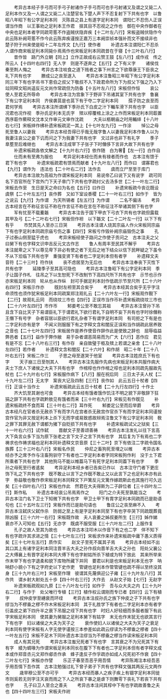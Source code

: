 <!-- { "loadSidebar": true } -->
　　考异古本经子手弓而可手弓子射诸作子手弓而可也手弓射诸又及谓之又毙二人足利本作又及一人谓之又毙二人注楚官名下楚人声下不忍复射下下共有也字　以鲁昭八年昭下有公字足利本同　灭陈县之县上有遂字足利本同　谓阳仁不忍伤人正误谓当作商　以王事劝之足利本王作君　揜其目不忍视之之作也　御在中央作御者在中央也足利本者字同疏苛慝不作盗贼伏隐弃疾【十二叶左八行】宋板盗贼伏隐作今此云陈补阙苛慝不作今此云陈弃疾谨按正嘉万三本阙崇祯本强补而文不接续非也　楚子狩于州来使是昭十二年左传文【九行】使作者
　　补遗古本注谓阳仁不忍杀人谓作商宋板足利本同毙仆焉焉作也宋板足利本同疏昔在于寝【十三叶右八行】
　　昔作皆　路门外立朝【同上】立作正故成右云赞王鼓【左八行】成作戎　传之所云人【十四叶右四行】无人字　则是不逐奔之【五行】之下有义字
　　诸侯伐秦至荆人悔之
　　考异古本注啖食之道下贱者之事下州言之下欲尊康王下臣丧之礼下共有也字
　　滕成公之丧至遂入
　　考异古本注鲁昭三年昭下有公字足利本同三年下有也字吊书下恵伯之叔父下敬叔不入下政君命所为下为叔父下强之乃入下竝同释文昭尚遥反元文尚作常疏但为防备【十五叶左八行】宋板但作恒
　　哀公使人至君无所辱命
　　考异古本注为宫象下于野非下吊诸其室下共有也字　鲁襄下有公字足利本同　齐侯袭莒是也莒下有于夺二字足利本同
　　孺子防之丧至而君何学焉
　　考异古本注所谓绋下季孙氏下白皮之汁下輴车滑下共有也字　以臣况君也况作视　季孙氏足利本无氏字　殡以椁覆棺上涂之上作而宋板足利本同菆置西序菆作藂释文沈本又作审元文审作沈疏
　　大夫以柩朝庙之时用輴繂【十八叶右七行】宋板繂作绋补遗宋板疏泥一其上【十七叶左九行】一作涂
　　悼公之母死至鲁人以妻我
　　考异古本经吾得已乎哉无哉字鲁人以妻我足利本作鲁人以为我妻注哀公之妾下讥而问之下为我妻下共有也字　文过非也非下有礼字
　　季子臯塟至后难继也
　　考异古本注成宰下子张子下时僭侈下言非大故下共有也字
　　补遗宋板疏各依文解之【十九叶右六行】依作随　白为奢【左一行】白作自
　　仕而未有至弗为服也
　　考异足利本经仕而未有禄者而作也　古本注有馈于君下有也字
　　补遗宋板疏君有馈焉而献者【十九叶左八行】而作曰　谓寡君也【九行】谓作为　违法也【二十叶右二行】法作去
　　虞而立尸至至于库门
　　考异古本注故为高祖为作谓宋板足利本同　易说帝乙曰说下又有说字　疏可同名下百官所在下宫外门下天子臯门下共有也字疏纣父去汤多世【二十一叶左二行】宋板去作至　生日是天之命曰为名也【五行】曰作日
　　补遗宋板疏今丧讫既设虞祭【二十叶左五行】丧作葬　又如下室设黍稷【二十一叶右三行】如作于　皆为之说云【九行】为作谓　为天所锡者【左五行】为作谓
　　二名不偏讳
　　考异古本经言在不称征言征不称在作言征不称在言在不称征注不举诸其侧下有也字
　　军有忧至不载櫜韔
　　考异古本注告于国下甲衣下弓衣下共有也字疏但露载其甲及弓【二十二叶右七行】宋板但作袒　以下韔文【二十二叶左一行】以下下有有乎
　　市焚其先人至亦三日哭
　　考异古本注谓人烧其宗庙人作火宋板同宗庙下有也字足利本同疏宗庙亏伤之事【四行】宋板亏作毁补阙宗庙毁伤之事
　　孔子过泰山侧至猛于虎也
　　考异宋板经使子路问之作使子贡问之　古本注夫之父曰舅下有也字释文识申吉反元文古作志
　　鲁人有周丰至民其不解乎
　　考异古本注就卑之义下以尊见卑下非必有使之者下无后之地下结众以信下民畔疑之下虽令不从下涖临下共有也字　重强变贤下有者也二字足利本但有者字
　　补遗释文夫音符【二十三叶】符作扶
　　丧不虑居至为无后也
　　考异古本注奉丧下灭性下共有也字
　　延陵季子至其高可隐也
　　考异古本注鲁昭下有公字足利本同　季子让国子作札　往吊之下以生恕死下不改制节下高四尺所下共有也字　示节也示作亦宋板足利本同　轮从也从作纵　封可手据足利本封作低疏示节至尺所【二十六叶右四行】宋板示作亦
　　旣封左袒至其合矣乎
　　考异古本经其合矣乎无乎字注命须性也须作犹宋板足利本同疏案郑注观礼云【二十六叶左一行】宋板观作觐下【二行】故观礼云同　而绕坟三市也【四行】正误市当作帀补遗宋板疏绕坟三市也【二十六叶左四行】市作帀
　　邾娄考公至不敢忘其祖
　　考异古本注曾孙下吊且含下自比天子下易谓臣礼下于谓君礼下欲行君礼下自明不妄下共有也字时徐僭称王僭下有号字　杂者容居以臣欲行君礼杂者下有谓字足利本同　有司拒之下有是也二字足利亦有是字　不闻义则服服下有之字释文含和闇反正误和当作胡疏此居养致之音也【二十七叶左四行】宋板居作是养作使音作辞作此是使致之辞也　屈辱临益弊邑者【五行】益作于弊作敝　易于杂者谓恶简易而为广大【六行】恶作应　君见有是不忘【二十八叶右三行】有作存　亲自致璧于柩及殡上若谓之亲舍【二十八叶左四行】若作者
　　补遗释文含和闇反【二十六叶】和作胡　昭二十年【二十八叶右五行】宋板二作三
　　子思之母至遂哭于他室
　　考异古本注姓庶氏下有也字
　　天子崩三日至刎其人
　　考异古本注先服作先病也宋板足利本共服作病大夫士下庶人下诸侯之大夫下共有也字　作棺椁也作作棺之椁也足利本同疏先服故先杖也【二十九叶右七行】宋板服作病下【八行】服在祝后同　三日太子夫人杖【二十九叶左二行】无太字　案丧大记及四制【三行】丧作如　此云五日十杖者【四行】正误十当作士
　　补遗宋板疏此云五日十杖者【二十九行左四行】十作士
　　齐大饥至其谢也可食
　　考异古本经有饿者饿作饥注不明之貌下非敬辞下狂狷之辞下共有也字疏黔敖见有饿者而来【三十叶右九行】宋板见有作旣见
　　补遗宋板疏终不食而耳【三十叶右二行】耳作死
　　邾娄定公至而后举爵
　　考异古本经凡在官者杀无赦杀下有而字凡在宫者杀无赦宫作官杀下有而字足利本同谨按宫作官为非又按足利本上杀下无而字或易致惑故辩焉注鲁文下有公字足利本同　敎之罪下其罪无赦下谓都为猪下自贬损下共有也字
　　补遗宋板疏试父之狱矣【三十一叶右六行】试作弑
　　晋献文子至善颂善祷
　　考异古本注发礼以往下言高大下奂言众多下当为原下张老之言下文子之言下共有也字　其后复为下有焉也二字　祷求也作祷求福也足利本同补遗释文京音原【三十二叶】京下有依注二字疏令国名族葬【三十三叶右八行】宋板名作民
　　仲尼之畜狗死至埋之以帷
　　考异古本经亦予之席予作与注畜狗驯守下有者也二字足利本者字同宋板狗作利　没于土下君所乘者下共有也字　其他狗马不能以帷葢马下有死字足利本同葢下有也字
　　季孙之母死至行者逺矣
　　考异足利本经乡者已告矣已作以　古本注守门者下更庄饰下礼之下共有也字　旣不敢止以言下之作旣不敢止又以此言下之也足利本亦有此字　弥益敬也敬作恭宋板足利本同释文下戸篱反元文篱作嫁疏斯此也其施行可久远矣【三十四叶右八行】宋板也作此　然君在大夫得斯为二子辟位者【三十四叶左二行】斯作私
　　补遗古本经哀公吊焉焉作之
　　阳门之介夫死至孰能当之
　　考异古本注门名下卫士下知微下共有也字　甲卫士甲下有胄字足利本同疏而已是助语句也【三十五叶左三行】宋板作而已是助句语也
　　鲁庄公之丧至麻不入
　　考异古本注弑庆父弑作杀　防弱之至上有是字足利本同至下有也字卒哭下同疏既葬竟除凶服【三十六叶一右行】宋板既作故　夫人哀姜之姊叔姜所生【三行】姊作娣　衰亦不入可知也【五行】无亦字　既虞不服受服【三十六叶左二行】上服作复
　　孔子之故人至其为故也
　　考异古本注叩木以作音下有之也二字　佯不知下有也字疏许其求进之情【三十七叶左三行】宋板求作来补遗宋板疏中庸下愚义质得矣【三十七叶左五行】质作实
　　赵文子至死不属其子焉
　　考异古本经如不出其口其上有诸字足利本同注晋羊舌大夫之孙作叔向晋羊舌大夫之孙也　阳处父襄公之大傅襄上有晋字足利本同大傅下有也字射姑所杀下植或为特下放此　其来所举来作末举下有也字退柔和貌下库物所藏下并同　要君以利是也宋板足利本无也字　呐呐舒小貌小下有之字府史以下史作吏　管键也足利本作管管键也疏不得以至终没其身【三十九叶右三叶】宋板至作理　彼谓其先蔑俱迎公子雍【三十九叶左八行】其作共　谓乡射大射处五十歩【四十叶右三行】大作去　从赵文子始【七行】无赵字
　　补遗宋板疏观如九原【三十八叶左七行】如作于　吾与众大夫之内【三十九叶右二行】与作于　处父唯行专植【三行】植作权云谓刚而专已者【四行】云下有植字
　　叔仲皮学至繐衰而环绖
　　考异古本注叔孙氏之族下仲皮之子下共有也字缪当为不樛垂之樛不作木宋板足利本同　其于礼胜学下有者也二字足利本亦有者字　衍盖皮之弟下四升半之衰下吊服之绖下共有也字　时妇人好轻细而多服者服下有此字宋板足利本同　使其妻为舅服之足利本舅下有姑字　末无也作末犹无也欲其言行下有也字　妇以诸侯之大夫为天子之
　　衰作使妇人以诸侯之大夫为天子之衰足利本同有使字宋板有人字无使字谨按三本参差如此疏云缪读为不樛垂之樛者【四十一叶左五行】宋板不足木下同补遗古本注缪当为不樛垂之樛当作读宋板足利本同
　　成人有其兄死
　　考异古本注蚩兄死者下有也字　言其衰之不为兄死其下有有字　緌为蜩喙为作谓宋板足利本同长在腹下下有者也二字足利本但有者字释文成本或作郑音丞元文郑作郕丞作承　蜂子逢反子作孚疏亦如成人兄死初不作衰【四十二叶左七行】宋板亦作譬
　　乐正子春至吾恶乎用吾情
　　考异陈澔注本经吾恶乎用吾情下吾作其　古本注勉强过礼下曾子弟子下共有也字释文强其两反元文两作文
　　歳旱穆公至不亦可乎
　　考异古本经而暴人之疾子疾上有锢字足利本同徙市则奚若无则字注天哀而雨之下人之所哀下暴之是虐下则舞雩下丧礼下若丧下共有也字
　　孔子曰卫人至合之善夫
　　考异古本注间其椁中下有也字疏故善鲁之夫也【四十四叶左三行】宋板夫作祔


